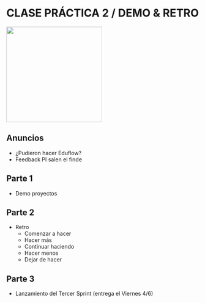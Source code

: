 # CLASE PRÁCTICA 2 / DEMO & RETRO

<img src="https://64.media.tumblr.com/26999d3c8b8b7e630bce128111c778f2/tumblr_mjcxxjYfSv1qbt7i1o2_500.gifv" width="250" />

## Anuncios

- ¿Pudieron hacer Eduflow?
- Feedback PI salen el finde

## Parte 1

- Demo proyectos

## Parte 2

- Retro
    - Comenzar a hacer
    - Hacer más
    - Continuar haciendo
    - Hacer menos
    - Dejar de hacer


## Parte 3

- Lanzamiento del Tercer Sprint (entrega el Viernes 4/6)

